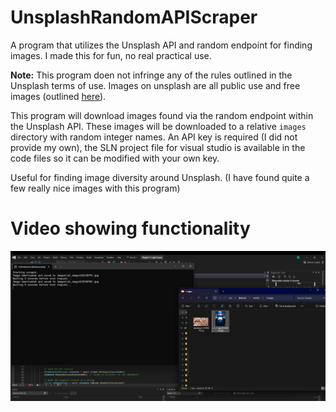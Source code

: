 # UnsplashRandomAPIScraper
A program that utilizes the Unsplash API and random endpoint for finding images. I made this for fun, no real practical use.

**Note:** This program doen not infringe any of the rules outlined in the Unsplash terms of use. Images on unsplash are all public use and free images (outlined <a href="https://unsplash.com/license">here</a>).

This program will download images found via the random endpoint within the Unsplash API.
These images will be downloaded to a relative `images` directory with random integer names.
An API key is required (I did not provide my own), the SLN project file for visual studio is available in the code files so it can be modified with your own key.

Useful for finding image diversity around Unsplash. (I have found quite a few really nice images with this program)

# Video showing functionality
[![Demonstration Video](https://github.com/ToxicFlame427/UnsplashRandomAPIScraper/blob/0182b0f2065df1fdcfbbe36fa04c776cb69a196b/thumbnail.png)]([https://github.com/ToxicFlame427/UnsplashRandomAPIScraper/blob/39a699f0618adf26f35771e10946d664821e7739/clip.mov](https://github.com/ToxicFlame427/UnsplashRandomAPIScraper/blob/db186a8ef65f4f8e3e5746cf4d9d3b474c578db5/clip.mov))
